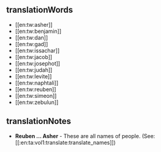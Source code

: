 ## translationWords

* [[en:tw:asher]]
* [[en:tw:benjamin]]
* [[en:tw:dan]]
* [[en:tw:gad]]
* [[en:tw:issachar]]
* [[en:tw:jacob]]
* [[en:tw:josephot]]
* [[en:tw:judah]]
* [[en:tw:levite]]
* [[en:tw:naphtali]]
* [[en:tw:reuben]]
* [[en:tw:simeon]]
* [[en:tw:zebulun]]

## translationNotes

* **Reuben ... Asher** - These are all names of people. (See: [[:en:ta:vol1:translate:translate_names]])
